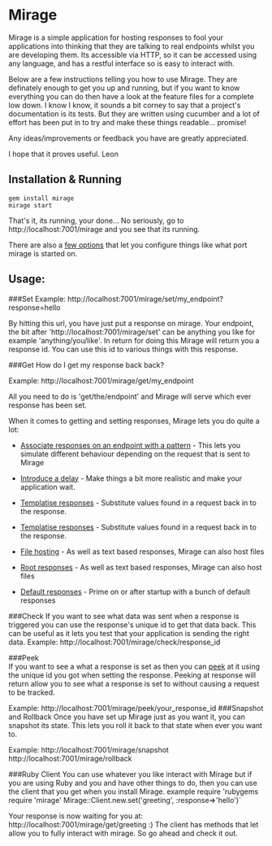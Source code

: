 Mirage
======
Mirage is a simple application for hosting responses to fool your applications into thinking that they are talking to real endpoints
whilst you are developing them. Its accessible via HTTP, so it can be accessed using any language, and has a restful interface so is easy to interact with.

Below are a few instructions telling you how to use Mirage. They are definately enough to get you up and running, but if you want to know everything you 
can do then have a look at the feature files for a complete low down. I know I know, it sounds a bit corney to say that a project's documentation is its tests. But they are written using
cucumber and a lot of effort has been put in to try and make these things readable... promise!  

Any ideas/improvements or feedback you have are greatly appreciated.

I hope that it proves useful.
Leon

Installation & Running
----------------------
`gem install mirage`  
`mirage start`  
    
That's it, its running, your done... No seriously, go to http://localhost:7001/mirage and you see that its running.

There are also a [few options](https://github.com/Ladtech/sandbox/blob/master/mirage/features/setting_responses_with_a_delay.feature) that let you configure things like what port mirage is started on.

Usage:
------
###Set
Example:
    http://localhost:7001/mirage/set/my_endpoint?response=hello  

By hitting this url, you have just put a response on mirage. Your endpoint, the bit after 'http://localhost:7001/mirage/set' can be anything you like for example 'anything/you/like'. In return for
  doing this Mirage will return you a response id. You can use this id to various things with this response.

###Get
How do I get my response back back?

Example:
    http://localhost:7001/mirage/get/my_endpoint  
  
All you need to do is 'get/the/endpoint' and Mirage will serve which ever response has been set.  

When it comes to getting and setting responses, Mirage lets you do quite a lot:  

 * [Associate responses on an endpoint with a pattern](http://github.com/Ladtech/sandbox/blob/master/mirage/features/setting_responses_with_pattern_matching.feature ) - This lets you simulate different behaviour depending on the request that is sent to Mirage
 
 * [Introduce a delay](https://github.com/Ladtech/sandbox/blob/master/mirage/features/setting_responses_with_a_delay.feature) - Make things a bit more realistic and make your application wait.
   
 * [Templatise responses](https://github.com/Ladtech/sandbox/blob/master/mirage/features/setting_responses_with_a_delay.feature) - Substitute values found in a request back in to the response.
  
 * [Templatise responses](https://github.com/Ladtech/sandbox/blob/master/mirage/features/setting_responses_with_a_delay.feature) - Substitute values found in a request back in to the response.
   
 * [File hosting](https://github.com/Ladtech/sandbox/blob/master/mirage/features/setting_responses_with_a_delay.feature) - As well as text based responses, Mirage can also host files
 
 * [Root responses](https://github.com/Ladtech/sandbox/blob/master/mirage/features/setting_responses_with_a_delay.feature) - As well as text based responses, Mirage can also host files
 
 * [Default responses](https://github.com/Ladtech/sandbox/blob/master/mirage/features/setting_responses_with_a_delay.feature) - Prime on or after startup with a bunch of default responses  
     
 
###Check
If you want to see what data was sent when a response is triggered you can use the response's unique id to get that data back. This can be useful as it lets you test that your application is sending the right data.
Example:
    http://localhost:7001/mirage/check/response_id

###Peek  
If you want to see a what a response is set as then you can [peek](https://github.com/Ladtech/sandbox/blob/master/mirage/features/setting_responses_with_a_delay.feature) at it using the unique id you got when setting the response.
Peeking at response will return allow you to see what a response is set to without causing a request to be tracked.

Example:
    http://localhost:7001/mirage/peek/your_response_id
###Snapshot and Rollback
Once you have set up Mirage just as you want it, you can snapshot its state. This lets you roll it back to that state when ever you want to.

Example:
    http://localhost:7001/mirage/snapshot
    http://localhost:7001/mirage/rollback  

###Ruby Client
You can use whatever you like interact with Mirage but if you are using Ruby and you and have other things to do, then you can use 
the client that you get when you install Mirage.
example
    require 'rubygems
    require 'mirage'
    Mirage::Client.new.set('greeting', :response=>'hello')` 

Your response is now waiting for you at: http://localhost:7001/mirage/get/greeting :)
The client has methods that let allow you to fully interact with mirage. So go ahead and check it out.  

